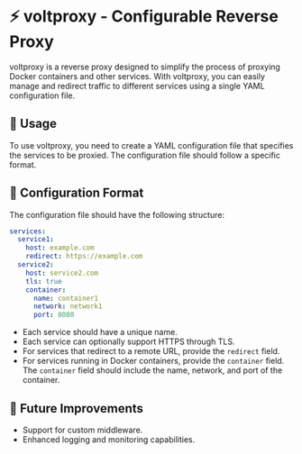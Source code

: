 # ⚡ voltproxy - Configurable Reverse Proxy

voltproxy is a reverse proxy designed to simplify the process of proxying Docker containers and other services.
With voltproxy, you can easily manage and redirect traffic to different services using a single YAML configuration file.

## 📝 Usage

To use voltproxy, you need to create a YAML configuration file that specifies the services to be proxied.
The configuration file should follow a specific format.

## 🔧 Configuration Format

The configuration file should have the following structure:

```yaml
services:
  service1:
    host: example.com
    redirect: https://example.com
  service2:
    host: service2.com
    tls: true
    container:
      name: container1
      network: network1
      port: 8080
```

- Each service should have a unique name.
- Each service can optionally support HTTPS through TLS.
- For services that redirect to a remote URL, provide the `redirect` field.
- For services running in Docker containers, provide the `container` field.
  The `container` field should include the name, network, and port of the container.

## 🌟 Future Improvements

- Support for custom middleware.
- Enhanced logging and monitoring capabilities.
